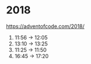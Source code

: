 2018
====

https://adventofcode.com/2018/

1. 11:56 -> 12:05
2. 13:10 -> 13:25
3. 11:25 -> 11:50
4. 16:45 -> 17:20
